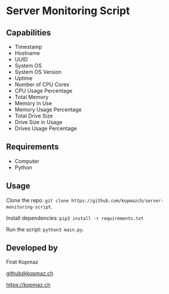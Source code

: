 # Server Monitoring Script


## Capabilities

- Timestamp
- Hostname
- UUID
- System OS
- System OS Version
- Uptime
- Number of CPU Cores
- CPU Usage Percentage
- Total Memory
- Memory in Use
- Memory Usage Percentage
- Total Drive Size
- Drive Size in Usage
- Drives Usage Percentage


## Requirements

- Computer
- Python


## Usage

Clone the repo: `git clone https://github.com/kopmazch/server-monitoring-script`.

Install dependencies: `pip3 install -r requirements.txt`

Run the script: `python3 main.py`.


## Developed by

Firat Kopmaz

<github@kopmaz.ch>

https://kopmaz.ch
